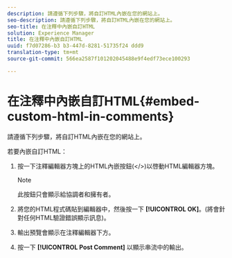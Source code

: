 ```yaml
---
description: 請遵循下列步驟，將自訂HTML內嵌在您的網站上。
seo-description: 請遵循下列步驟，將自訂HTML內嵌在您的網站上。
seo-title: 在注釋中內嵌自訂HTML
solution: Experience Manager
title: 在注釋中內嵌自訂HTML
uuid: f7d07286-b3 b3-447d-8281-51735f24 ddd9
translation-type: tm+mt
source-git-commit: 566ea2587f101202045488e9f4edf73ece100293

---
```



# 在注釋中內嵌自訂HTML{#embed-custom-html-in-comments}

請遵循下列步驟，將自訂HTML內嵌在您的網站上。

若要內嵌自訂HTML：
1. 按一下注釋編輯器方塊上的HTML內嵌按鈕(</>)以啓動HTML編輯器方塊。

   >[!NOTE]
   >
   >此按鈕只會顯示給協調者和擁有者。

1. 將您的HTML程式碼貼到編輯器中，然後按一下 **[!UICONTROL OK]**。(將會針對任何HTML驗證錯誤顯示訊息)。
1. 輸出預覽會顯示在注釋編輯器下方。
1. 按一下 **[!UICONTROL Post Comment]** 以顯示串流中的輸出。
